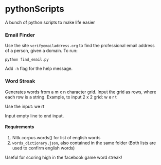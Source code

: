 # pythonScripts
A bunch of python scripts to make life easier

### Email Finder
Use the site `verifyemailaddress.org` to find the professional email address of a person, given a domain. To run:

`python find_email.py`

Add `-h` flag for the help message.

### Word Streak
Generates words from a m x n character grid. Input the grid as rows, where each row is a string. Example, to input 2 x 2 grid:
w e
r t

Use the input:
we
rt

Input empty line to end input.

#### Requirements
1. Nltk.corpus.words() for list of english words
2. `words_dictionary.json`, also contained in the same folder
(Both lists are used to confirm english words)

Useful for scoring high in the facebook game word streak!
